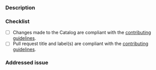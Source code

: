 ### Description

<!-- Provide a brief description of your changes -->

### Checklist

- [ ] Changes made to the Catalog are compliant with the [contributing guidelines](https://github.com/mia-platform-marketplace/public-catalog/blob/main/CONTRIBUTING.md#rules--conventions).
- [ ] Pull request title and label(s) are compliant with the [contributing guidelines](https://github.com/mia-platform-marketplace/public-catalog/blob/main/CONTRIBUTING.md#common-operations).

### Addressed issue

<!-- Link here any relevant issue (e.g., "Closes #XYZ") -->
